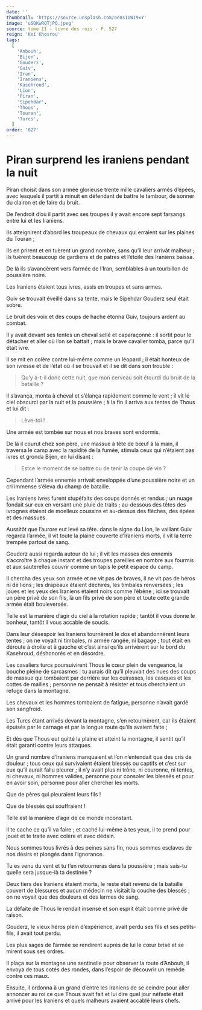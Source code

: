 ```yaml
---
date: ''
thumbnail: 'https://source.unsplash.com/oe8sIOWI9xY'
image: 'uSQKwRQTjPQ.jpeg'
source: tome II - livre des rois - P. 527
reign: 'Keï Khosrou'
tags:
  [
    'Anbouh',
    'Bijen',
    'Gouderz',
    'Guiv',
    'Iran',
    'Iraniens',
    'Kasehroud',
    'Lion',
    'Piran',
    'Sipehdar',
    'Thous',
    'Touran',
    'Turcs',
  ]
order: '027'
---
```


# Piran surprend les iraniens pendant la nuit

Piran choisit dans son armée glorieuse trente mille cavaliers armés d’épées, avec lesquels il partit à minuit en défendant de battre le tambour, de sonner du clairon et de faire du bruit.

De l’endroit d’où il partit avec ses troupes il y avait encore sept farsangs entre lui et les Iraniens.

Ils atteignirent d’abord les troupeaux de chevaux qui erraient sur les plaines du Touran ;

Ils en prirent et en tuèrent un grand nombre, sans qu’il leur arrivât malheur ; ils tuèrent beaucoup de gardiens et de patres et l’étoile des Iraniens baissa.

De là ils s’avancèrent vers l’armée de l’Iran, semblables à un tourbillon de poussière noire.

Les Iraniens étaient tous ivres, assis en troupes et sans armes.

Guiv se trouvait éveillé dans sa tente, mais le Sipehdar Gouderz seul était sobre.

Le bruit des voix et des coups de hache étonna Guiv, toujours ardent au combat.

Il y avait devant ses tentes un cheval sellé et caparaçonné : il sortit pour le détacher et aller où l’on se battait ; mais le brave cavalier tomba, parce qu’il était ivre.

Il se mit en colère contre lui-même comme un léopard ; il était honteux de son ivresse et de l’état où il se trouvait et il se dit dans son trouble :

> Qu’y a-t-il donc cette nuit, que mon cerveau soit étourdi du bruit de la bataille ?

Il s’avança, monta à cheval et s’élança rapidement comme le vent ; il vit le ciel obscurci par la nuit et la poussière ; à la fin il arriva aux tentes de Thous et lui dit :

> Lève-toi !

Une armée est tombée sur nous et nos braves sont endormis.

De là il courut chez son père, une massue à tête de bœuf à la main, il traversa le camp avec la rapidité de la fumée, stimula ceux qui n’étaient pas ivres et gronda Bijen, en lui disant :

> Estce le moment de se battre ou de tenir la coupe de vin ?

Cependant l’armée ennemie arrivait enveloppée d’une poussière noire et un cri immense s’éleva du champ de bataille.

Les Iraniens ivres furent stupéfaits des coups donnés et rendus ; un nuage fondait sur eux en versant une pluie de traits ; au-dessous des têtes des ivrognes étaient de moelleux coussins et au-dessus des flèches, des épées et des massues.

Aussitôt que l’aurore eut levé sa tête. dans le signe du Lion, le vaillant Guiv regarda l’armée, il vit toute la plaine couverte d’Iraniens morts, il vit la terre trempée partout de sang.

Gouderz aussi regarda autour de lui ; il vit les masses des ennemis s’accroître à chaque instant et des troupes pareilles en nombre aux fourmis et aux sauterelles couvrir comme un tapis le petit espace du camp.

Il chercha des yeux son armée et ne vit pas de braves, il ne vit pas de héros ni de lions ; les drapeaux étaient déchirés, les timbales renversées ; les joues et les yeux des Iraniens étaient noirs comme l’ébène ; ici se trouvait un père privé de son fils, là un fils privé de son père et toute cette grande armée était bouleversée.

Telle est la manière d’agir du ciel à la rotation rapide ; tantôt il vous donne le bonheur, tantôt il vous accable de soucis.

Dans leur désespoir les Iraniens tournèrent le dos et abandonnèrent leurs tentes ; on ne voyait ni timbales, ni armée rangée, ni bagage ; tout était en déroute à droite et à gauche et c’est ainsi qu’ils arrivèrent sur le bord du Kasehroud, déshonorés et en désordre.

Les cavaliers turcs poursuivirent Thous le cœur plein de vengeance, la bouche pleine de sarcasmes : tu aurais dit qu’il pleuvait des nues des coups de massue qui tombaient par derrière sur les cuirasses, les casques et les cottes de mailles ; personne ne pensait à résister et tous cherchaient un refuge dans la montagne.

Les chevaux et les hommes tombaient de fatigue, personne n’avait gardé son sangfroid.

Les Turcs étant arrivés devant la montagne, s’en retournèrent, car ils étaient épuisés par le carnage et par la longue route qu’ils avaient faite ;

Et dès que Thous eut quitté la plaine et atteint la montagne, il sentit qu’il était garanti contre leurs attaques.

Un grand nombre d’Iraniens manquaient et l’on n’entendait que des cris de douleur ; tous ceux qui survivaient étaient blessés ou captifs et c’est sur eux qu’il aurait fallu pleurer ; il n’y avait plus ni trône, ni couronne, ni tentes, ni chevaux, ni hommes valides, personne pour consoler les blessés et pour en avoir soin, personne pour aller chercher les morts.

Que de pères qui pleuraient leurs fils !

Que de blessés qui souffraient !

Telle est la manière d’agir de ce monde inconstant.

Il te cache ce qu’il va faire ; et caché lui-même à tes yeux, il te prend pour jouet et te traite avec colère et avec dédain.

Nous sommes tous livrés à des peines sans fin, nous sommes esclaves de nos désirs et plongés dans l’ignorance.

Tu es venu du vent et tu t’en retourneras dans la poussière ; mais sais-tu quelle sera jusque-là ta destinée ?

Deux tiers des Iraniens étaient morts, le reste était revenu de la bataille couvert de blessures et aucun médecin ne visitait la couche des blessés ; on ne voyait que des douleurs et des larmes de sang.

La défaite de Thous le rendait insensé et son esprit était comme privé de raison.

Gouderz, le vieux héros plein d’expérience, avait perdu ses fils et ses petits-fils, il avait tout perdu.

Les plus sages de l’armée se rendirent auprès de lui le cœur brisé et se mirent sous ses ordres.

Il plaça sur la montagne une sentinelle pour observer la route d’Anbouh, il envoya de tous cotés des rondes, dans l’espoir de découvrir un remède contre ces maux.

Ensuite, il ordonna à un grand d’entre les Iraniens de se ceindre pour aller annoncer au roi ce que Thous avait fait et lui dire quel jour néfaste était arrivé pour les Iraniens et quels malheurs avaient accablé leurs chefs.
